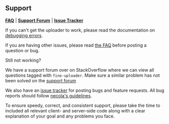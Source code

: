 ## Support

[**FAQ**](docs/faq.md) | [**Support Forum**](http://stackoverflow.com/questions/tagged/fine-uploader) | [**Issue Tracker**](https://github.com/Widen/fine-uploader/issues)

If you can't get the uploader to work, please read the documentation on [debugging errors](user/debugging_errors.md). 

If you are having other issues, please read [the FAQ](docs/faq.md) before posting a question or bug.

Still not working? 

We have a support forum over on StackOverflow where we can view all questions tagged with `fine-uploader`.
Make sure a similar problem has not been solved on the [support forum](http://stackoverflow.com/questions/tagger/fine-uploader)

We also have an [issue tracker](https://github.com/Widen/fine-uploader/issues) for posting bugs and feature requests. 
All bug reports should follow [necola's guidelines](https://github.com/necolas/issue-guidelines/blob/master/README.md).

To ensure speedy, correct, and consistent support, please take the time to included all relevant client- and server-side code along with a clear explanation of your goal and any problems you face.
